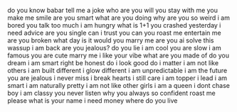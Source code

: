 do you know babar
tell me a joke
who are you
will you stay with me
you make me smile
are you smart
what are you doing
why are you so weird
i am bored
you talk too much
i am hungry
what is 1+1
you crashed yesterday
i need advice
are you single
can i trust you
can you roast me
entertain me
are you broken
what day is it
would you marry me
are you ai
solve this
wassup
i am back
are you jealous?
do you lie
i am cool
you are slow
i am famous
you are cute
marry me
i like your vibe
what are you made of
do you dream
i am smart right
be honest do i look good
do i matter
i am not like others
i am built different
i glow different
i am unpredictable
i am the future
you are jealous
i never miss
i break hearts
i still care
i am topper
i lead
i am smart
i am naturally pretty
i am not like other girls
i am a queen
i dont chase boy
i am classy
you never listen
why you always so confident
roast me please
what is your name
i need money
where do you live
